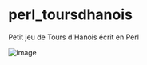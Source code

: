 # perl_toursdhanois
Petit jeu de Tours d'Hanois écrit en Perl

![image](https://user-images.githubusercontent.com/11842176/146069097-e9026054-62f3-405f-a2ee-a214fb691d5b.png)
